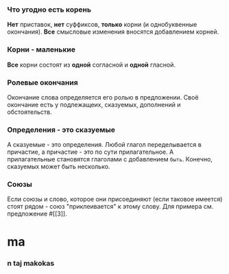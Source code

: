 ### Что угодно есть корень
**Нет** приставок, **нет** суффиксов, **только** корни (и однобуквенные окончания). **Все** смысловые изменения вносятся добавлением корней.

### Корни - маленькие
**Все** корни состоят из **одной** согласной и **одной** гласной.

### Ролевые окончания
Окончание слова определяется его ролью в предложении. Своё окончание есть у подлежащеих, сказуемых, дополнений и обстоятельств.

### Определения - это сказуемые
А сказуемые - это определения. Любой глагол переделывается в причастие, а причастие - это по сути прилагательное. А прилагательные становятся глаголами с добавлением `быть`. 
Конечно, сказуемых может быть несколько.

### Союзы
Если союзы и слово, которое они присоединяют (если таковое имеется) стоят рядом - союз "приклеивается" к этому слову. Для примера см. предложение #[[3]].

# ma

### n taj makokas

